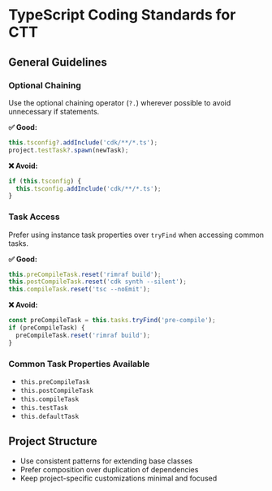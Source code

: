 # TypeScript Coding Standards for CTT

## General Guidelines

### Optional Chaining

Use the optional chaining operator (`?.`) wherever possible to avoid unnecessary if statements.

**✅ Good:**

```typescript
this.tsconfig?.addInclude('cdk/**/*.ts');
project.testTask?.spawn(newTask);
```

**❌ Avoid:**

```typescript
if (this.tsconfig) {
  this.tsconfig.addInclude('cdk/**/*.ts');
}
```

### Task Access

Prefer using instance task properties over `tryFind` when accessing common tasks.

**✅ Good:**

```typescript
this.preCompileTask.reset('rimraf build');
this.postCompileTask.reset('cdk synth --silent');
this.compileTask.reset('tsc --noEmit');
```

**❌ Avoid:**

```typescript
const preCompileTask = this.tasks.tryFind('pre-compile');
if (preCompileTask) {
  preCompileTask.reset('rimraf build');
}
```

### Common Task Properties Available

- `this.preCompileTask`
- `this.postCompileTask`
- `this.compileTask`
- `this.testTask`
- `this.defaultTask`

## Project Structure

- Use consistent patterns for extending base classes
- Prefer composition over duplication of dependencies
- Keep project-specific customizations minimal and focused
